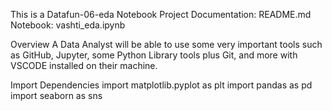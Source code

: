 This is a Datafun-06-eda Notebook Project
Documentation: README.md
Notebook: vashti_eda.ipynb

Overview
A Data Analyst will be able to use  some very important tools such as GitHub, Jupyter, some Python Library tools plus Git, and more with VSCODE installed on their machine.

Import Dependencies
import matplotlib.pyplot as plt
import pandas as pd
import seaborn as sns

















